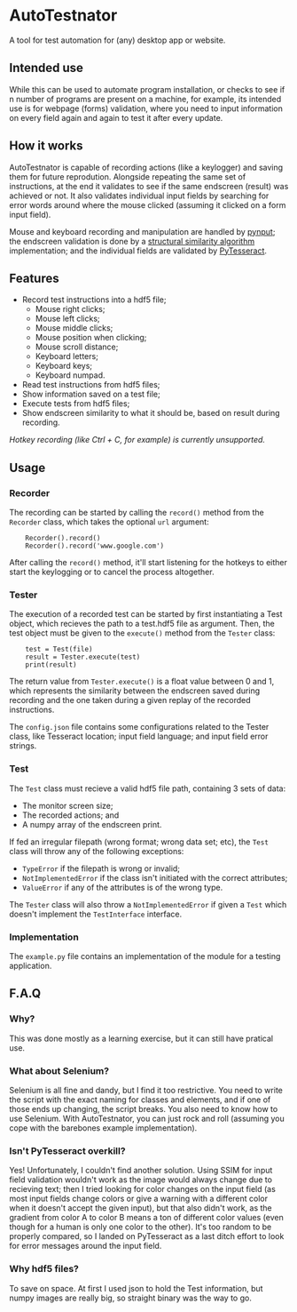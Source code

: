 # AutoTestnator
A tool for test automation for (any) desktop app or website.

## Intended use
While this can be used to automate program installation, or checks to see if n number of programs are present on a machine, for example, its intended use is for webpage (forms) validation, where you need to input information on every field again and again to test it after every update. 

## How it works
AutoTestnator is capable of recording actions (like a keylogger) and saving them for future reprodution. Alongside repeating the same set of instructions, at the end it validates to see if the same endscreen (result) was achieved or not. It also validates individual input fields by searching for error words around where the mouse clicked (assuming it clicked on a form input field).

Mouse and keyboard recording and manipulation are handled by [pynput](https://pypi.org/project/pynput/); the endscreen validation is done by a [structural similarity algorithm](https://pypi.org/project/SSIM-PIL/) implementation; and the individual fields are validated by [PyTesseract](https://pypi.org/project/pytesseract/).

## Features
- Record test instructions into a hdf5 file;
    - Mouse right clicks;
    - Mouse left clicks;
    - Mouse middle clicks;
    - Mouse position when clicking;
    - Mouse scroll distance;
    - Keyboard letters;
    - Keyboard keys;
    - Keyboard numpad.
- Read test instructions from hdf5 files;
- Show information saved on a test file;
- Execute tests from hdf5 files;
- Show endscreen similarity to what it should be, based on result during recording.

*Hotkey recording (like Ctrl + C, for example) is currently unsupported.* 

## Usage
### Recorder
The recording can be started by calling the `record()` method from the `Recorder` class, which takes the optional `url` argument:
```
    Recorder().record()
    Recorder().record('www.google.com')
```
After calling the `record()` method, it'll start listening for the hotkeys to either start the keylogging or to cancel the process altogether.

### Tester
The execution of a recorded test can be started by first instantiating a Test object, which recieves the path to a test.hdf5 file as argument. Then, the test object must be given to the `execute()` method from the `Tester` class:
```
    test = Test(file)
    result = Tester.execute(test)
    print(result)
```
The return value from `Tester.execute()` is a float value between 0 and 1, which represents the similarity between the endscreen saved during recording and the one taken during a given replay of the recorded instructions.

The `config.json` file contains some configurations related to the Tester class, like Tesseract location; input field language; and input field error strings.

### Test
The `Test` class must recieve a valid hdf5 file path, containing 3 sets of data: 
- The monitor screen size; 
- The recorded actions; and
- A numpy array of the endscreen print.

If fed an irregular filepath (wrong format; wrong data set; etc), the `Test` class will throw any of the following exceptions:
- `TypeError` if the filepath is wrong or invalid;
- `NotImplementedError` if the class isn't initiated with the correct attributes;
- `ValueError` if any of the attributes is of the wrong type.

The `Tester` class will also throw a `NotImplementedError` if given a `Test` which doesn't implement the `TestInterface` interface.

### Implementation
The `example.py` file contains an implementation of the module for a testing application.

## F.A.Q
### Why?
This was done mostly as a learning exercise, but it can still have pratical use.

### What about Selenium?
Selenium is all fine and dandy, but I find it too restrictive. You need to write the script with the exact naming for classes and elements, and if one of those ends up changing, the script breaks. You also need to know how to use Selenium. With AutoTestnator, you can just rock and roll (assuming you cope with the barebones example implementation).

### Isn't PyTesseract overkill?
Yes! Unfortunately, I couldn't find another solution. Using SSIM for input field validation wouldn't work as the image would always change due to recieving text; then I tried looking for color changes on the input field (as most input fields change colors or give a warning with a different color when it doesn't accept the given input), but that also didn't work, as the gradient from color A to color B means a ton of different color values (even though for a human is only one color to the other). It's too random to be properly compared, so I landed on PyTesseract as a last ditch effort to look for error messages around the input field.

### Why hdf5 files?
To save on space. At first I used json to hold the Test information, but numpy images are really big, so straight binary was the way to go.